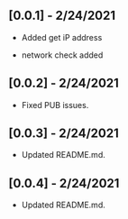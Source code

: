 ## [0.0.1] - 2/24/2021

* Added get iP address

* network check added

## [0.0.2] - 2/24/2021

* Fixed PUB issues.

## [0.0.3] - 2/24/2021

* Updated README.md.

## [0.0.4] - 2/24/2021

* Updated README.md.
